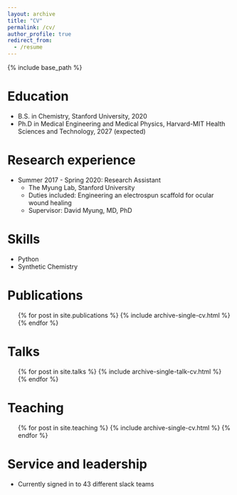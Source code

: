 ```yaml
---
layout: archive
title: "CV"
permalink: /cv/
author_profile: true
redirect_from:
  - /resume
---
```


{% include base_path %}

Education
======
* B.S. in Chemistry, Stanford University, 2020
* Ph.D in Medical Engineering and Medical Physics, Harvard-MIT Health Sciences and Technology, 2027 (expected)

Research experience
======
* Summer 2017 - Spring 2020: Research Assistant
  * The Myung Lab, Stanford University
  * Duties included: Engineering an electrospun scaffold for ocular wound healing
  * Supervisor: David Myung, MD, PhD
  
Skills
======
* Python
* Synthetic Chemistry

Publications
======
  <ul>{% for post in site.publications %}
    {% include archive-single-cv.html %}
  {% endfor %}</ul>
  
Talks
======
  <ul>{% for post in site.talks %}
    {% include archive-single-talk-cv.html %}
  {% endfor %}</ul>
  
Teaching
======
  <ul>{% for post in site.teaching %}
    {% include archive-single-cv.html %}
  {% endfor %}</ul>
  
Service and leadership
======
* Currently signed in to 43 different slack teams
